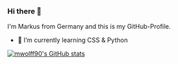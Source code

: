 ### Hi there 👋

I'm Markus from Germany and this is my GitHub-Profile.
- 🌱 I’m currently learning CSS & Python

[![mwolff90's GitHub stats](https://github-readme-stats.vercel.app/api?username=mwolff90)](https://github.com/anuraghazra/github-readme-stats)


<!--
**mwolff90/mwolff90** is a ✨ _special_ ✨ repository because its `README.md` (this file) appears on your GitHub profile.

Here are some ideas to get you started:

- 🔭 I’m currently working on ...
- 🌱 I’m currently learning ...
- 👯 I’m looking to collaborate on ...
- 🤔 I’m looking for help with ...
- 💬 Ask me about ...
- 📫 How to reach me: ...
- 😄 Pronouns: ...
- ⚡ Fun fact: ...
-->
